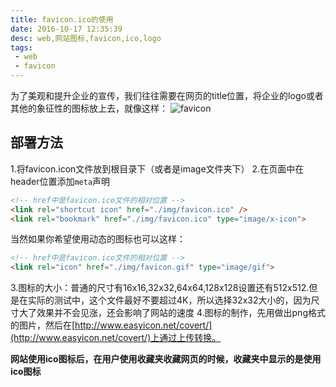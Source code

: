 ```yaml
---
title: favicon.ico的使用
date: 2016-10-17 12:35:39
desc: web,网站图标,favicon,ico,logo
tags:
 - web
 - favicon
---
```


为了美观和提升企业的宣传，我们往往需要在网页的title位置，将企业的logo或者其他的象征性的图标放上去，就像这样：
![favicon](http://o9z96lbmh.bkt.clouddn.com/favicon.png)

<!-- more -->
## 部署方法
1.将favicon.icon文件放到根目录下（或者是image文件夹下）
2.在页面中在header位置添加`meta`声明
``` html
<!-- href中是favicon.ico文件的相对位置 -->
<link rel="shortcut icon" href="./img/favicon.ico" />
<link rel="bookmark" href="./img/favicon.ico" type="image/x-icon">
```
当然如果你希望使用动态的图标也可以这样：
``` html
<!-- href中是favicon.ico文件的相对位置 -->
<link rel="icon" href="./img/favicon.gif" type="image/gif">
```
3.图标的大小：普通的尺寸有16x16,32x32,64x64,128x128设置还有512x512.但是在实际的测试中，这个文件最好不要超过4K，所以选择32x32大小的，因为尺寸大了效果并不会见涨，还会影响了网站的速度
4.图标的制作，先用做出png格式的图片，然后在[http://www.easyicon.net/covert/](http://www.easyicon.net/covert/)上通过上传转换。

**网站使用ico图标后，在用户使用收藏夹收藏网页的时候，收藏夹中显示的是使用ico图标**
